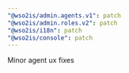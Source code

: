 ```yaml
---
"@wso2is/admin.agents.v1": patch
"@wso2is/admin.roles.v2": patch
"@wso2is/i18n": patch
"@wso2is/console": patch
---
```


Minor agent ux fixes
